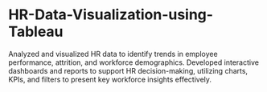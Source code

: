 # HR-Data-Visualization-using-Tableau
   Analyzed and visualized HR data to identify trends in employee performance, attrition, and workforce demographics. Developed interactive dashboards and reports to support HR decision-making, utilizing charts, KPIs, and filters to present key workforce insights effectively.
